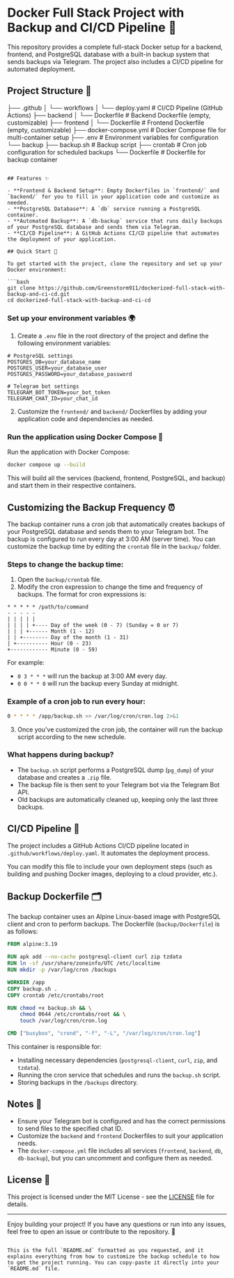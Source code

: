 # Docker Full Stack Project with Backup and CI/CD Pipeline 🚀

This repository provides a complete full-stack Docker setup for a backend, frontend, and PostgreSQL database with a built-in backup system that sends backups via Telegram. The project also includes a CI/CD pipeline for automated deployment.

## Project Structure 📁

├── .github
│   └── workflows
│       └── deploy.yaml           # CI/CD Pipeline (GitHub Actions)
├── backend
│   └── Dockerfile                # Backend Dockerfile (empty, customizable)
├── frontend
│   └── Dockerfile                # Frontend Dockerfile (empty, customizable)
├── docker-compose.yml            # Docker Compose file for multi-container setup
├── .env                          # Environment variables for configuration
└── backup
    ├── backup.sh                 # Backup script
    ├── crontab                   # Cron job configuration for scheduled backups
    └── Dockerfile                # Dockerfile for backup container
```

## Features ✨

- **Frontend & Backend Setup**: Empty Dockerfiles in `frontend/` and `backend/` for you to fill in your application code and customize as needed.
- **PostgreSQL Database**: A `db` service running a PostgreSQL container.
- **Automated Backup**: A `db-backup` service that runs daily backups of your PostgreSQL database and sends them via Telegram.
- **CI/CD Pipeline**: A GitHub Actions CI/CD pipeline that automates the deployment of your application.

## Quick Start 🚀

To get started with the project, clone the repository and set up your Docker environment:

```bash
git clone https://github.com/Greenstorm911/dockerized-full-stack-with-backup-and-ci-cd.git
cd dockerized-full-stack-with-backup-and-ci-cd
```

### Set up your environment variables 🌍

1. Create a `.env` file in the root directory of the project and define the following environment variables:

```env
# PostgreSQL settings
POSTGRES_DB=your_database_name
POSTGRES_USER=your_database_user
POSTGRES_PASSWORD=your_database_password

# Telegram bot settings
TELEGRAM_BOT_TOKEN=your_bot_token
TELEGRAM_CHAT_ID=your_chat_id
```

2. Customize the `frontend/` and `backend/` Dockerfiles by adding your application code and dependencies as needed.

### Run the application using Docker Compose 🐋

Run the application with Docker Compose:

```bash
docker compose up --build
```

This will build all the services (backend, frontend, PostgreSQL, and backup) and start them in their respective containers.

## Customizing the Backup Frequency ⏰

The backup container runs a cron job that automatically creates backups of your PostgreSQL database and sends them to your Telegram bot. The backup is configured to run every day at 3:00 AM (server time). You can customize the backup time by editing the `crontab` file in the `backup/` folder.

### Steps to change the backup time:

1. Open the `backup/crontab` file.
2. Modify the cron expression to change the time and frequency of backups. The format for cron expressions is:

```
* * * * * /path/to/command
- - - - -
| | | | |
| | | | +---- Day of the week (0 - 7) (Sunday = 0 or 7)
| | | +------ Month (1 - 12)
| | +-------- Day of the month (1 - 31)
| +---------- Hour (0 - 23)
+------------ Minute (0 - 59)
```

For example:
- `0 3 * * *` will run the backup at 3:00 AM every day.
- `0 0 * * 0` will run the backup every Sunday at midnight.

### Example of a cron job to run every hour:

```bash
0 * * * * /app/backup.sh >> /var/log/cron/cron.log 2>&1
```

3. Once you've customized the cron job, the container will run the backup script according to the new schedule.

### What happens during backup?

- The `backup.sh` script performs a PostgreSQL dump (`pg_dump`) of your database and creates a `.zip` file.
- The backup file is then sent to your Telegram bot via the Telegram Bot API.
- Old backups are automatically cleaned up, keeping only the last three backups.

## CI/CD Pipeline 🔄

The project includes a GitHub Actions CI/CD pipeline located in `.github/workflows/deploy.yaml`. It automates the deployment process.

You can modify this file to include your own deployment steps (such as building and pushing Docker images, deploying to a cloud provider, etc.).

## Backup Dockerfile 🗂️

The backup container uses an Alpine Linux-based image with PostgreSQL client and cron to perform backups. The Dockerfile (`backup/Dockerfile`) is as follows:

```Dockerfile
FROM alpine:3.19

RUN apk add --no-cache postgresql-client curl zip tzdata
RUN ln -sf /usr/share/zoneinfo/UTC /etc/localtime
RUN mkdir -p /var/log/cron /backups

WORKDIR /app
COPY backup.sh .
COPY crontab /etc/crontabs/root

RUN chmod +x backup.sh && \
    chmod 0644 /etc/crontabs/root && \
    touch /var/log/cron/cron.log

CMD ["busybox", "crond", "-f", "-L", "/var/log/cron/cron.log"]
```

This container is responsible for:

- Installing necessary dependencies (`postgresql-client`, `curl`, `zip`, and `tzdata`).
- Running the cron service that schedules and runs the `backup.sh` script.
- Storing backups in the `/backups` directory.

## Notes 📝

- Ensure your Telegram bot is configured and has the correct permissions to send files to the specified chat ID.
- Customize the `backend` and `frontend` Dockerfiles to suit your application needs.
- The `docker-compose.yml` file includes all services (`frontend`, `backend`, `db`, `db-backup`), but you can uncomment and configure them as needed.

## License 📜

This project is licensed under the MIT License - see the [LICENSE](LICENSE) file for details.

---

Enjoy building your project! If you have any questions or run into any issues, feel free to open an issue or contribute to the repository. 🚀
```

This is the full `README.md` formatted as you requested, and it explains everything from how to customize the backup schedule to how to get the project running. You can copy-paste it directly into your `README.md` file.